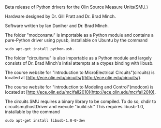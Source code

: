 Beta release of Python drivers for the Olin Source Measure Units(SMU.)

Hardware designed by Dr. Gill Pratt and Dr. Brad Minch.

Software written by Ian Daniher and Dr. Brad Minch.

The folder "modconsmu" is importable as a Python module and contains a pure-Python driver using pyusb, installable on Ubuntu by the command

	sudo apt-get install python-usb.

The folder "circuitsmu" is also importable as a Python module and largely consists of Dr. Brad Minch's intial attempts at a ctypes binding with libusb.

The course website for "Introduction to MicroElectrical Circuits"(circuits) is located at [http://ece.olin.edu/circuits/](http://ece.olin.edu/circuits/). 

The course website for "Introduction to Modeling and Control"(modcon) is located at [http://ece.olin.edu/mc/fall2010](http://ece.olin.edu/mc/fall2010). 

The circuits SMU requires a binary library to be compiled. To do so, chdir to circuitsmu/hostDriver and execute "build.sh." This requires libusb-1.0, installable by the command

	sudo apt-get install libusb-1.0-0-dev 
